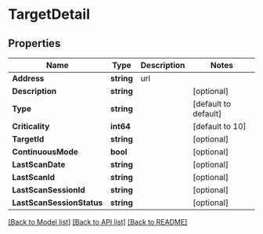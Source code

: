 # TargetDetail

## Properties

Name | Type | Description | Notes
------------ | ------------- | ------------- | -------------
**Address** | **string** | url | 
**Description** | **string** |  | [optional] 
**Type** | **string** |  | [default to default]
**Criticality** | **int64** |  | [default to 10]
**TargetId** | **string** |  | [optional] 
**ContinuousMode** | **bool** |  | [optional] 
**LastScanDate** | **string** |  | [optional] 
**LastScanId** | **string** |  | [optional] 
**LastScanSessionId** | **string** |  | [optional] 
**LastScanSessionStatus** | **string** |  | [optional] 

[[Back to Model list]](../README.md#documentation-for-models) [[Back to API list]](../README.md#documentation-for-api-endpoints) [[Back to README]](../README.md)


